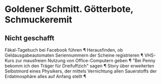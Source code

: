 # Goldener Schmitt. Götterbote, Schmuckeremit
## Nicht geschafft
Fäkal-Tagebuch bei Facebook führen ¶ Herausfinden, ob Geldausgabeautomaten Seriennummern der Scheine registrieren ¶ VHS-Kurs zur mausfreien Nutzung von Office-Computern geben ¶ "Bei Penny bekomm ich den Träger für Dreifuffzich" sagen ¶ Story über erweiterten Selbstmord eines Physikers, der mittels Vernichtung allen Sauerstoffs der Erdatmosphäre alles auf Anfang stellt ¶ 


